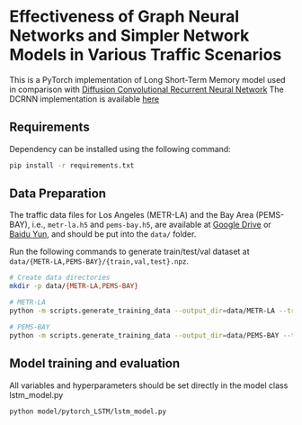 # Effectiveness of Graph Neural Networks and Simpler Network Models in Various Traffic Scenarios

This is a PyTorch implementation of Long Short-Term Memory model used in comparison with [Diffusion Convolutional Recurrent Neural Network]((https://arxiv.org/abs/1707.01926))
The DCRNN implementation is available [here](https://github.com/mehulbhuradia/DCRNN_PyTorch)

## Requirements 
Dependency can be installed using the following command:
```bash
pip install -r requirements.txt
```
## Data Preparation
The traffic data files for Los Angeles (METR-LA) and the Bay Area (PEMS-BAY), i.e., `metr-la.h5` and `pems-bay.h5`, are available at [Google Drive](https://drive.google.com/open?id=10FOTa6HXPqX8Pf5WRoRwcFnW9BrNZEIX) or [Baidu Yun](https://pan.baidu.com/s/14Yy9isAIZYdU__OYEQGa_g), and should be
put into the `data/` folder.

Run the following commands to generate train/test/val dataset at  `data/{METR-LA,PEMS-BAY}/{train,val,test}.npz`.
```bash
# Create data directories
mkdir -p data/{METR-LA,PEMS-BAY}

# METR-LA
python -m scripts.generate_training_data --output_dir=data/METR-LA --traffic_df_filename=data/metr-la.h5

# PEMS-BAY
python -m scripts.generate_training_data --output_dir=data/PEMS-BAY --traffic_df_filename=data/pems-bay.h5
```

## Model training and evaluation
All variables and hyperparameters should be set directly in the model class lstm_model.py  
```bash
python model/pytorch_LSTM/lstm_model.py    
```